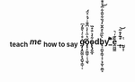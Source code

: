 <p align="center">
<b><sub>teach</sub> <i>me</i> <sub>how to say</sub> g̴̵̴̵̡̧̛̭̰͖͓̖̯̬͎̳͎͔͛̊ͨ̍̀͌̓͆ŏ̡̧̗̼̪͇̜̩͉͚̖̔̈ͭ̓̍͆͊̄ͥ́ͣͯ̈́o̴̢̢̡̬̲̟͋̒͛̐ͤ̏͘db̢͉̯̬̦͇̜͓͔̖̣̬͕̱̻͓̀̏ͫ̀̊̂̌̓́̆͋̎̂͋ͫ͑ͦ̐͌͌̂̀͜y_̀̈ͯ͐ͫ͆͠e̯̪̻̳ͨ͊ͬ̚_̧̊̅̓̐̃̚͝ͅ_̺̬̝͕ͭ</b>
</p>

